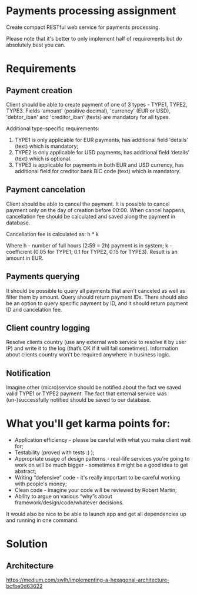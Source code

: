 # Payments processing assignment
Create compact RESTful web service for payments processing.

Please note that it's better to only implement half of requirements but do absolutely best you can.

# Requirements

## Payment creation
Client should be able to create payment of one of 3 types - TYPE1, TYPE2, TYPE3. Fields 'amount' (positive decimal), 'currency' (EUR or USD), 'debtor_iban' and 'creditor_iban' (texts) are mandatory for all types. 

Additional type-specific requirements:
1. TYPE1 is only applicable for EUR payments, has additional field 'details' (text) which is mandatory;
1. TYPE2 is only applicable for USD payments, has additional field ‘details’ (text) which is optional.
1. TYPE3 is applicable for payments in both EUR and USD currency, has additional field for creditor bank BIC code (text) which is mandatory.

## Payment cancelation
Client should be able to cancel the payment. It is possible to cancel payment only on the day of creation before 00:00. When cancel happens, cancellation fee should be calculated and saved along the payment in database.

Cancellation fee is calculated as: h * k

Where h - number of full hours (2:59 = 2h) payment is in system; k - coefficient (0.05 for TYPE1; 0.1 for TYPE2, 0.15 for TYPE3). Result is an amount in EUR.

## Payments querying
It should be possible to query all payments that aren't canceled as well as filter them by amount. Query should return payment IDs. 
There should also be an option to query specific payment by ID, and it should return payment ID and cancelation fee.

## Client country logging
Resolve clients country (use any external web service to resolve it by user IP) and write it to the log (that’s OK if it will fail sometimes). Information about clients country won't be required anywhere in business logic. 

## Notification
Imagine other (micro)service should be notified about the fact we saved valid TYPE1 or TYPE2 payment. The fact that external service was (un-)successfully notified should be saved to our database.

# What you'll get karma points for:
- Application efficiency - please be careful with what you make client wait for;
- Testability (proved with tests :) );
- Appropriate usage of design patterns - real-life services you're going to work on will be much bigger - sometimes it might be a good idea to get abstract;
- Writing “defensive” code - it's really important to be careful working with people's money;
- Clean code - imagine your code will be reviewed by Robert Martin;
- Ability to argue on various “why”s about framework/design/code/whatever decisions.

It would also be nice to be able to launch app and get all dependencies up and running in one command.

# Solution

## Architecture
https://medium.com/swlh/implementing-a-hexagonal-architecture-bcfbe0d63622